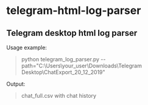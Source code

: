 # telegram-html-log-parser
## Telegram desktop html log parser

Usage example:
> python telegram_log_parser.py --path="C:\Users\your_user\Downloads\Telegram Desktop\ChatExport_20_12_2019"

Output:
> chat_full.csv with chat history